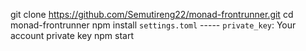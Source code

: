 git clone https://github.com/Semutireng22/monad-frontrunner.git
cd monad-frontrunner
npm install
 `settings.toml` ----- `private_key`: Your account private key
 npm start
